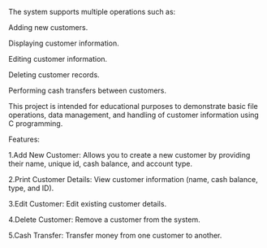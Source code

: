 The system supports multiple operations such as:

Adding new customers.

Displaying customer information.

Editing customer information.

Deleting customer records.

Performing cash transfers between customers.

This project is intended for educational purposes to demonstrate basic file operations, data management, and handling of customer information using C programming.

Features:

1.Add New Customer: Allows you to create a new customer by providing their name, unique id, cash balance, and account type.

2.Print Customer Details: View customer information (name, cash balance, type, and ID).

3.Edit Customer: Edit existing customer details.

4.Delete Customer: Remove a customer from the system.

5.Cash Transfer: Transfer money from one customer to another.
